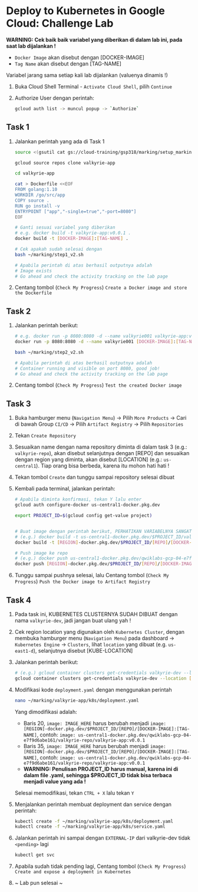 # Deploy to Kubernetes in Google Cloud: Challenge Lab

**WARNING: Cek baik baik variabel yang diberikan di dalam lab ini, pada saat lab dijalankan !**

- `Docker Image` akan disebut dengan [DOCKER-IMAGE]
- `Tag Name` akan disebut dengan [TAG-NAME]

Variabel jarang sama setiap kali lab dijalankan (valuenya dinamis !)

1. Buka Cloud Shell Terminal - `Activate Cloud Shell`, pilih `Continue`
1. Authorize User dengan perintah:

   ```sh
   gcloud auth list -> muncul popup -> `Authorize`
   ```

## Task 1

1. Jalankan perintah yang ada di Task 1

   ```sh
   source <(gsutil cat gs://cloud-training/gsp318/marking/setup_marking_v2.sh)

   gcloud source repos clone valkyrie-app

   cd valkyrie-app

   cat > Dockerfile <<EOF
   FROM golang:1.10
   WORKDIR /go/src/app
   COPY source .
   RUN go install -v
   ENTRYPOINT ["app","-single=true","-port=8080"]
   EOF

   # Ganti sesuai variabel yang diberikan
   # e.g. docker build -t valkyrie-app:v0.0.1 .
   docker build -t [DOCKER-IMAGE]:[TAG-NAME] .

   # Cek apakah sudah selesai dengan
   bash ~/marking/step1_v2.sh

   # Apabila perintah di atas berhasil outputnya adalah
   # Image exists
   # Go ahead and check the activity tracking on the lab page
   ```

1. Centang tombol (`Check My Progress`) `Create a Docker image and store the Dockerfile`

## Task 2

1. Jalankan perintah berikut:

   ```sh
   # e.g. docker run -p 8080:8080 -d --name valkyrie001 valkyrie-app:v0.0.1
   docker run -p 8080:8080 -d --name valkyrie001 [DOCKER-IMAGE]:[TAG-NAME]

   bash ~/marking/step2_v2.sh

   # Apabila perintah di atas berhasil outputnya adalah
   # Container running and visible on port 8080, good job!
   # Go ahead and check the activity tracking on the lab page
   ```

1. Centang tombol (`Check My Progress`) `Test the created Docker image`

## Task 3

1. Buka hamburger menu (`Navigation Menu`) -> Pilih `More Products` -> Cari di bawah Group `CI/CD` -> Pilih `Artifact Registry` -> Pilih `Repositories`

1. Tekan `Create Repository`

1. Sesuaikan name dengan nama repository diminta di dalam task 3 (e.g.: `valkyrie-repo`), akan disebut selanjutnya dengan [REPO] dan sesuaikan dengan region yang diminta, akan disebut [LOCATION] (e.g.: `us-central1`). Tiap orang bisa berbeda, karena itu mohon hati hati !

1. Tekan tombol `Create` dan tunggu sampai repository selesai dibuat

1. Kembali pada terminal, jalankan perintah:

   ```sh
   # Apabila diminta konfirmasi, tekan Y lalu enter
   gcloud auth configure-docker us-central1-docker.pkg.dev

   export PROJECT_ID=$(gcloud config get-value project)


   # Buat image dengan perintah berikut, PERHATIKAN VARIABELNYA SANGAT BANYAK !
   # (e.g.) docker build -t us-central1-docker.pkg.dev/$PROJECT_ID/valkyrie-repo/valkyrie-app:v0.0.1 .
   docker build -t [REGION]-docker.pkg.dev/$PROJECT_ID/[REPO]/[DOCKER-IMAGE]:[TAG-NAME] .

   # Push image ke repo
   # (e.g.) docker push us-central1-docker.pkg.dev/qwiklabs-gcp-04-e7f9d6abe161/valkyrie-repo/valkyrie-app:v0.0.1
   docker push [REGION]-docker.pkg.dev/$PROJECT_ID/[REPO]/[DOCKER-IMAGE]:[TAG-NAME]
   ```

1. Tunggu sampai pushnya selesai, lalu Centang tombol (`Check My Progress`) `Push the Docker image to Artifact Registry`

## Task 4

1. Pada task ini, KUBERNETES CLUSTERNYA SUDAH DIBUAT dengan nama `valkyrie-dev`, jadi jangan buat ulang yah !

1. Cek region location yang digunakan oleh `Kubernetes Cluster`, dengan membuka hamburger menu (`Navigation Menu`) pada dashboard -> `Kubernetes Engine` -> `Clusters`, lihat `location` yang dibuat (e.g. `us-east1-d`), selanjutnya disebut [KUBE-LOCATION]

1. Jalankan perintah berikut:

   ```sh
   # (e.g.) gcloud container clusters get-credentials valkyrie-dev --location us-east1-d
   gcloud container clusters get-credentials valkyrie-dev --location [KUBE-LOCATION]
   ```

1. Modifikasi kode `deployment.yaml` dengan menggunakan perintah

   ```sh
   nano ~/marking/valkyrie-app/k8s/deployment.yaml
   ```

   Yang dimodifikasi adalah:

   - Baris 20, `image: IMAGE_HERE` harus berubah menjadi `image: [REGION]-docker.pkg.dev/$PROJECT_ID/[REPO]/[DOCKER-IMAGE]:[TAG-NAME]`, contoh: `image: us-central1-docker.pkg.dev/qwiklabs-gcp-04-e7f9d6abe161/valkyrie-repo/valkyrie-app:v0.0.1`
   - Baris 35, `image: IMAGE_HERE` harus berubah menjadi `image: [REGION]-docker.pkg.dev/$PROJECT_ID/[REPO]/[DOCKER-IMAGE]:[TAG-NAME]`, contoh: `image: us-central1-docker.pkg.dev/qwiklabs-gcp-04-e7f9d6abe161/valkyrie-repo/valkyrie-app:v0.0.1`
   - **WARNING: Penulisan PROJECT_ID harus manual, karena ini di dalam file .yaml, sehingga $PROJECT_ID tidak bisa terbaca menjadi value yang ada !**

   Selesai memodifikasi, tekan `CTRL + X` lalu tekan `Y`

1. Menjalankan perintah membuat deployment dan service dengan perintah:

   ```sh
   kubectl create -f ~/marking/valkyrie-app/k8s/deployment.yaml
   kubectl create -f ~/marking/valkyrie-app/k8s/service.yaml
   ```

1. Jalankan perintah ini sampai dengan `EXTERNAL-IP` dari valkyrie-dev tidak `<pending>` lagi

   ```sh
   kubectl get svc
   ```

1. Apabila sudah tidak pending lagi, Centang tombol (`Check My Progress`) `Create and expose a deployment in Kubernetes`

1. ~ Lab pun selesai ~
